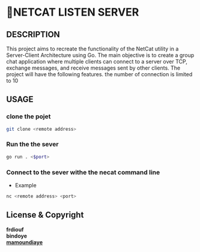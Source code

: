 #  📃NETCAT LISTEN SERVER
## DESCRIPTION
This project aims to recreate the functionality of the NetCat utility in a Server-Client Architecture using Go. The main objective is to create a group chat application where multiple clients can connect to a server over TCP, exchange messages, and receive messages sent by other clients. The project will have the following features.
the number of connection is limited to 10

##  USAGE
### clone the pojet
``` bash
git clone <remote address>
```

### Run the the sever

```bash
go run . <$port>

```

### Connect to the sever withe the necat command line

- Example

``` bash
nc <remote address> <port>

```


## License & Copyright
**frdiouf** <br>
**bindoye**<br>
**[mamoundiaye](https://learn.zone01dakar.sn/git/mamoundiaye)**